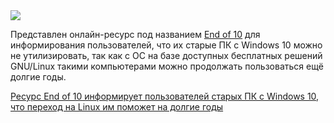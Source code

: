 <!--2025-05-02 13:53:14-->
<div class="yb">
  <div class="rss habr"><img src="https://habrastorage.org/getpro/habr/upload_files/555/b3b/2d8/555b3b2d84a6c364e782b1c20c5169fa.png" /><p>Представлен онлайн-ресурс под названием <a href="https://endof10.org/" rel="noopener noreferrer nofollow">End of 10</a> для информирования пользователей, что их старые ПК с Windows 10 можно не утилизировать, так как с ОС на базе доступных бесплатных решений GNU/Linux такими компьютерами можно продолжать пользоваться ещё долгие годы.</p> <a... <p class="titl"><a href="https://habr.com/ru/news/906492/?utm_source=habrahabr&utm_medium=rss&utm_campaign=906492">Ресурс End of 10 информирует пользователей старых ПК с Windows 10, что переход на Linux им поможет на долгие годы</a></p></div>
</div>
